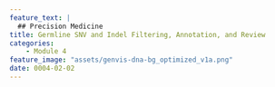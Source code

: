 ```yaml
---
feature_text: |
  ## Precision Medicine
title: Germline SNV and Indel Filtering, Annotation, and Review
categories:
    - Module 4
feature_image: "assets/genvis-dna-bg_optimized_v1a.png"
date: 0004-02-02
---
```


